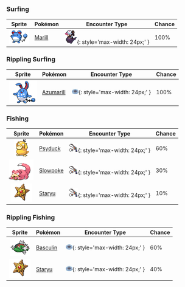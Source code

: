 

### Surfing

| Sprite | Pokémon | Encounter Type | Chance |
| :---: | --- | :---: | --- |
| ![marill](../assets/sprites/marill/front.gif) | [Marill](../pokemon/marill.md/) | ![Surfing](../assets/encounter_types/surfing.png){: style='max-width: 24px;' } | 100%

### Rippling Surfing

| Sprite | Pokémon | Encounter Type | Chance |
| :---: | --- | :---: | --- |
| ![azumarill](../assets/sprites/azumarill/front.gif) | [Azumarill](../pokemon/azumarill.md/) | ![Rippling Surfing](../assets/encounter_types/rippling_surfing.png){: style='max-width: 24px;' } | 100%

### Fishing

| Sprite | Pokémon | Encounter Type | Chance |
| :---: | --- | :---: | --- |
| ![psyduck](../assets/sprites/psyduck/front.gif) | [Psyduck](../pokemon/psyduck.md/) | ![Fishing](../assets/encounter_types/fishing.png){: style='max-width: 24px;' } | 60% |
| ![slowpoke](../assets/sprites/slowpoke/front.gif) | [Slowpoke](../pokemon/slowpoke.md/) | ![Fishing](../assets/encounter_types/fishing.png){: style='max-width: 24px;' } | 30% |
| ![staryu](../assets/sprites/staryu/front.gif) | [Staryu](../pokemon/staryu.md/) | ![Fishing](../assets/encounter_types/fishing.png){: style='max-width: 24px;' } | 10%

### Rippling Fishing

| Sprite | Pokémon | Encounter Type | Chance |
| :---: | --- | :---: | --- |
| ![basculin-red-striped](../assets/sprites/basculin-red-striped/front.gif) | [Basculin](../pokemon/basculin-red-striped.md/) | ![Rippling Fishing](../assets/encounter_types/rippling_fishing.png){: style='max-width: 24px;' } | 60% |
| ![staryu](../assets/sprites/staryu/front.gif) | [Staryu](../pokemon/staryu.md/) | ![Rippling Fishing](../assets/encounter_types/rippling_fishing.png){: style='max-width: 24px;' } | 40% |
